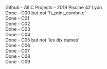 Github - All C Projects - 2019 Piscine 42 Lyon  
Done - C00 but not 'ft_print_combn.c'  
Done - C01  
Done - C02  
Done - C03  
Done - C04  
Done - C05 but not 'les dix dames'  
Done - C06  
Done - C07  
Done - C08  
Done - C09  
